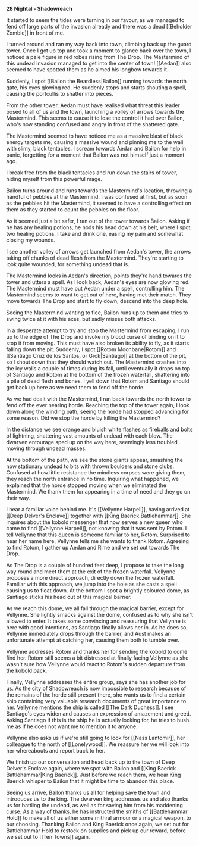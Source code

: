 **28 Nightal - Shadowreach**

It started to seem the tides were turning in our favour, as we managed to fend off large parts of the invasion already and there was a dead [[Beholder Zombie]] in front of me.

I turned around and ran my way back into town, climbing back up the guard tower. Once I got up top and took a moment to glance back over the town, I noticed a pale figure in red robes rising from The Drop. The Mastermind of this undead invasion managed to get into the center of town! [[Aedan]] also seemed to have spotted them as he aimed his longbow towards it.

Suddenly, I spot [[Bailon the Beardless|Bailon]] running towards the north gate, his eyes glowing red. He suddenly stops and starts shouting a spell, causing the portcullis to shatter into pieces.

From the other tower, Aedan must have realised what threat this leader posed to all of us and the town, launching a volley of arrows towards the Mastermind. This seems to cause it to lose the control it had over Bailon, who's now standing confused and angry in front of the shattered gate.

The Mastermind seemed to have noticed me as a massive blast of black energy targets me, causing a massive wound and pinning me to the wall with slimy, black tentacles. I scream towards Aedan and Bailon for help in panic, forgetting for a moment that Bailon was not himself just a moment ago. 

I break free from the black tentacles and run down the stairs of tower, hiding myself from this powerful mage. 

Bailon turns around and runs towards the Mastermind's location, throwing a handful of pebbles at the Mastermind. I was confused at first, but as soon as the pebbles hit the Mastermind, it seemed to have a controlling effect on them as they started to count the pebbles on the floor.

As it seemed just a bit safer, I ran out of the tower towards Bailon. Asking if he has any healing potions, he nods his head down at his belt, where I spot two healing potions. I take and drink one, easing my pain and somewhat closing my wounds.

I see another volley of arrows get launched from Aedan's tower, the arrows taking off chunks of dead flesh from the Mastermind. They're starting to look quite wounded, for something undead that is.

The Mastermind looks in Aedan's direction, points they're hand towards the tower and utters a spell. As I look back, Aedan's eyes are now glowing red. The Mastermind must have put Aedan under a spell, controlling him. The Mastermind seems to want to get out of here, having met their match. They move towards The Drop and start to fly down, descend into the deep hole.

Seeing the Mastermind wanting to flee, Bailon runs up to them and tries to swing twice at it with his axes, but sadly misses both attacks.

In a desperate attempt to try and stop the Mastermind from escaping, I run up to the edge of The Drop and invoke my blood curse of binding on it to stop it from moving. This must have also broken its ability to fly, as it starts falling down the pit. Suddenly, I spot [[Rotom Moonbane|Rotom]] and [[Santiago Cruz de los Santos, or Grok|Santiago]] at the bottom of the pit, so I shout down that they should watch out. The Mastermind crashes into the icy walls a couple of times during its fall, until eventually it drops on top of Santiago and Rotom at the bottom of the frozen waterfall, shattering into a pile of dead flesh and bones. I yell down that Rotom and Santiago should get back up here as we need them to fend off the horde.

As we had dealt with the Mastermind, I ran back towards the north tower to fend off the ever nearing horde. Reaching the top of the tower again, I look down along the winding path, seeing the horde had stopped advancing for some reason. Did we stop the horde by killing the Mastermind?

In the distance we see orange and bluish white flashes as fireballs and bolts of lightning, shattering vast amounts of undead with each blow. The dwarven entourage sped up on the way here, seemingly less troubled moving through undead masses.

At the bottom of the path, we see the stone giants appear, smashing the now stationary undead to bits with thrown boulders and stone clubs. Confused at how little resistance the mindless corpses were giving them, they reach the north entrance in no time. Inquiring what happened, we explained that the horde stopped moving when we eliminated the Mastermind. We thank them for appearing in a time of need and they go on their way.

I hear a familiar voice behind me. It's [[Vellynne Harpell]], having arrived at [[Deep Delver's Enclave]] together with [[King Baerick Battlehammar]]. She inquires about the kobold messenger that now serves a new queen who came to find [[Vellynne Harpell]], not knowing that it was sent by Rotom. I tell Vellynne that this queen is someone familiar to her, Rotom. Surprised to hear her name here, Vellynne tells me she wants to thank Rotom. Agreeing to find Rotom, I gather up Aedan and Rime and we set out towards The Drop.

As The Drop is a couple of hundred feet deep, I propose to take the long way round and meet them at the exit of the frozen waterfall. Vellynne proposes a more direct approach, directly down the frozen waterfall. Familiar with this approach, we jump into the hole as she casts a spell causing us to float down. At the bottom I spot a brightly coloured dome, as Santiago sticks his head out of this magical barrier. 

As we reach this dome, we all fall through the magical barrier, except for Vellynne. She lightly smacks against the dome, confused as to why she isn't allowed to enter. It takes some convincing and reassuring that Vellynne is here with good intentions, as Santiago finally allows her in. As he does so, Vellynne immediately drops through the barrier, and Aust makes an unfortunate attempt at catching her, causing them both to tumble over.

Vellynne addresses Rotom and thanks her for sending the kobold to come find her. Rotom still seems a bit distressed at finally facing Vellynne as she wasn't sure how Vellynne would react to Rotom's sudden departure from the kobold pack.

Finally, Vellynne addresses the entire group, says she has another job for us. As the city of Shadowreach is now impossible to research because of the remains of the horde still present there, she wants us to find a certain ship containing very valuable research documents of great importance to her. Vellynne mentions the ship is called [[The Dark Duchess]]. I see Santiago's eyes widen and causes an expression of amazement and greed. Asking Santiago if this is the ship he is actually looking for, he tries to hush me as if he does not want me to mention it to anyone.

Vellynne also asks us if we're still going to look for [[Nass Lantomir]], her colleague to the north of [[Lonelywood]]. We reassure her we will look into her whereabouts and report back to her.

We finish up our conversation and head back up to the town of Deep Delver's Enclave again, where we spot with Bailon and [[King Baerick Battlehammar|King Baerick]]. Just before we reach them, we hear King Baerick whisper to Bailon that it might be time to abandon this place. 

Seeing us arrive, Bailon thanks us all for helping save the town and introduces us to the king. The dwarven king addresses us and also thanks us for battling the undead, as well as for saving him from his maddening curse. As a way of thanks, he has instructed the smiths of [[Battlehammar Hold]] to make all of us either some mithral armour or a magical weapon, to our choosing. Thanking Bailon and King Baerick once again, we set out for Battlehammar Hold to restock on supplies and pick up our reward, before we set out to [[Ten Towns]] again.